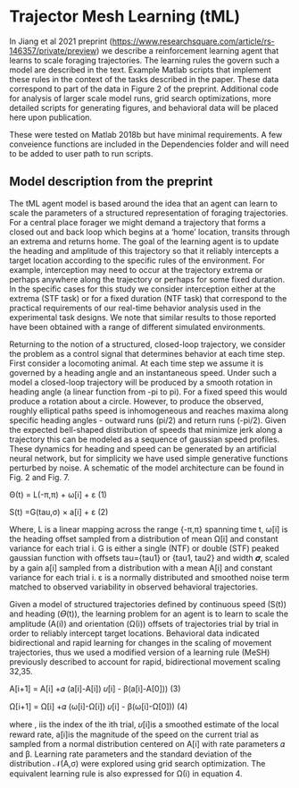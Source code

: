 # Trajector Mesh Learning (tML)
In Jiang et al 2021 preprint (https://www.researchsquare.com/article/rs-146357/private/preview) we describe a reinforcement learning agent that learns to scale foraging trajectories. The learning rules the govern such a model are described in the text. Example Matlab scripts that implement these rules in the context of the tasks described in the paper. These data correspond to part of the data in Figure 2 of the preprint. Additional code for analysis of larger scale model runs, grid search optimizations, more detailed scripts for generating figures, and behavioral data will be placed here upon publication.

These were tested on Matlab 2018b but have minimal requirements. A few conveience functions are included in the Dependencies folder and will need to be added to user path to run scripts.

## Model description from the preprint

The tML agent model is based around the idea that an agent can learn to scale the parameters of a structured representation of foraging trajectories. For a central place forager we might demand a trajectory that forms a closed out and back loop which begins at a ‘home’ location, transits through an extrema and returns home. The goal of the learning agent is to update the heading and amplitude of this trajectory so that it reliably intercepts a target location according to the specific rules of the environment. For example, interception may need to occur at the trajectory extrema or perhaps anywhere along the trajectory or perhaps for some fixed duration. In the specific cases for this study we consider interception either at the extrema (STF task) or for a fixed duration (NTF task) that correspond to the practical requirements of our real-time behavior analysis used in the experimental task designs. We note that similar results to those reported have been obtained with a range of different simulated environments.

Returning to the notion of a structured, closed-loop trajectory, we consider the problem as a control signal that determines behavior at each time step. First consider a locomoting animal. At each time step we assume it is governed by a heading angle and an instantaneous speed. Under such a model a closed-loop trajectory will be produced by a smooth rotation in heading angle (a linear function from -pi to pi). For a fixed speed this would produce a rotation about a circle. However, to produce the observed, roughly elliptical paths speed is inhomogeneous and reaches maxima along specific heading angles - outward runs (pi/2) and return runs (-pi/2). Given the expected bell-shaped distribution of speeds that minimize jerk along a trajectory this can be modeled as a sequence of gaussian speed profiles. These dynamics for heading and speed can be generated by an artificial neural network, but for simplicity we have used simple generative functions perturbed by noise. A schematic of the model architecture can be found in Fig. 2 and Fig. 7.

Θ(t) = L(-π,π) + ω[i] + ε                                                                                                        (1)

S(t) =G(tau,σ) × a[i] + ε                                                                                                        (2)  

Where, L is a linear mapping across the range {-π,π} spanning time t, ω[i] is the heading offset sampled from a distribution of mean Ω[i] and constant variance for each trial i. G is either a single (NTF) or double (STF) peaked gaussian function with offsets tau={tau1} or {tau1, tau2} and width 𝝈, scaled by a gain a[i] sampled from a distribution with a mean A[i] and constant variance for each trial i. ε is a normally distributed and smoothed noise term matched to observed variability in observed behavioral trajectories. 

Given a model of structured trajectories defined by continuous speed (S(t)) and heading (𝛳(t)), the learning problem for an agent is to learn to scale the amplitude (A(i)) and orientation (Ω(i)) offsets of trajectories trial by trial in order to reliably intercept target locations. Behavioral data indicated bidirectional and rapid learning for changes in the scaling of movement trajectories, thus we used a modified version of a learning rule (MeSH) previously described to account for rapid, bidirectional movement scaling 32,35.

A[i+1] = A[i] +𝛼 (a[i]-A[i]) 𝜐[i] - β(a[i]-A[0]))                                                               (3)

Ω[i+1] = Ω[i] +𝛼 (ω[i]-Ω[i]) 𝜐[i] - β(ω[i]-Ω[0]))                                                               (4)

where , iis the index of the ith trial, 𝜐[i]is a smoothed estimate of the local reward rate, a[i]is the magnitude of the speed on the current trial as sampled from a normal distribution centered on A[i] with rate parameters 𝛼 and β. Learning rate parameters and the standard deviation of the distribution 𝒩(A,σ) were explored using grid search optimization. The equivalent learning rule is also expressed for Ω(i) in equation 4.
